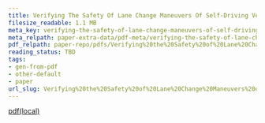 ```yaml
---
title: Verifying The Safety Of Lane Change Maneuvers Of Self-Driving Vehicles Based On Formalized Traffic Rules
filesize_readable: 1.1 MB
meta_key: verifying-the-safety-of-lane-change-maneuvers-of-self-driving-vehicles-based-on-formalized-traffic-rules
meta_relpath: paper-extra-data/pdf-meta/verifying-the-safety-of-lane-change-maneuvers-of-self-driving-vehicles-based-on-formalized-traffic-rules.yaml
pdf_relpath: paper-repo/pdfs/Verifying%20the%20Safety%20of%20Lane%20Change%20Maneuvers%20of%20Self-driving%20Vehicles%20Based%20on%20Formalized%20Traffic%20Rules.pdf
reading_status: TBD
tags:
- gen-from-pdf
- other-default
- paper
url_slug: Verifying%20the%20Safety%20of%20Lane%20Change%20Maneuvers%20of%20Self-driving%20Vehicles%20Based%20on%20Formalized%20Traffic%20Rules
---
```


[pdf(local)](../../paper-repo/pdfs/Verifying%20the%20Safety%20of%20Lane%20Change%20Maneuvers%20of%20Self-driving%20Vehicles%20Based%20on%20Formalized%20Traffic%20Rules.pdf)
